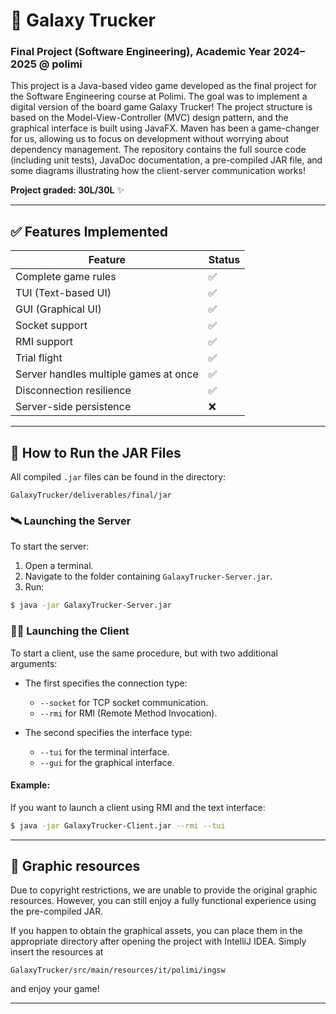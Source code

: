 # 🚀 Galaxy Trucker

### Final Project (Software Engineering), Academic Year 2024–2025 @ polimi

This project is a Java-based video game developed as the final project for the Software Engineering course at Polimi. The goal was to implement a digital version of the board game Galaxy Trucker!
The project structure is based on the Model-View-Controller (MVC) design pattern, and the graphical interface is built using JavaFX.
Maven has been a game-changer for us, allowing us to focus on development without worrying about dependency management.
The repository contains the full source code (including unit tests), JavaDoc documentation, a pre-compiled JAR file, and some diagrams illustrating how the client-server communication works!

**Project graded: 30L/30L** ✨

---

## ✅ Features Implemented

| Feature                       | Status |
|-------------------------------|--------|
| Complete game rules           | ✅      |
| TUI (Text-based UI)           | ✅      |
| GUI (Graphical UI)            | ✅      |
| Socket support                | ✅      |
| RMI support                   | ✅      |
| Trial flight                  | ✅      |
| Server handles multiple games at once| ✅      |
| Disconnection resilience      | ✅      |
| Server-side persistence       | ❌      |

---

## 🚀 How to Run the JAR Files

All compiled `.jar` files can be found in the directory:
```
GalaxyTrucker/deliverables/final/jar
```

### 🛰️ Launching the Server

To start the server:

1. Open a terminal.
2. Navigate to the folder containing `GalaxyTrucker-Server.jar`.
3. Run:
```bash
$ java -jar GalaxyTrucker-Server.jar
```

### 🧑‍🚀 Launching the Client

To start a client, use the same procedure, but with two additional arguments:

- The first specifies the connection type:
  - `--socket` for TCP socket communication.
  - `--rmi` for RMI (Remote Method Invocation).

- The second specifies the interface type:
  - `--tui` for the terminal interface.
  - `--gui` for the graphical interface.

#### Example:

If you want to launch a client using RMI and the text interface:
```bash
$ java -jar GalaxyTrucker-Client.jar --rmi --tui
```

---

## 🎨 Graphic resources

Due to copyright restrictions, we are unable to provide the original graphic resources. However, you can still enjoy a fully functional experience using the pre-compiled JAR.

If you happen to obtain the graphical assets, you can place them in the appropriate directory after opening the project with IntelliJ IDEA. Simply insert the resources at
```
GalaxyTrucker/src/main/resources/it/polimi/ingsw
```
and enjoy your game!

---



